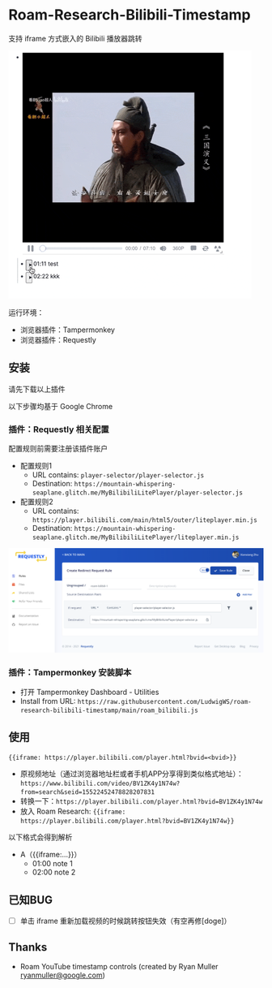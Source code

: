# Roam-Research-Bilibili-Timestamp

支持 iframe 方式嵌入的 Bilibili 播放器跳转

![illustration](assets/illustration1.gif)

运行环境：

- 浏览器插件：Tampermonkey
- 浏览器插件：Requestly

## 安装

请先下载以上插件

以下步骤均基于 Google Chrome
### 插件：Requestly 相关配置

配置规则前需要注册该插件账户

- 配置规则1
  - URL contains: `player-selector/player-selector.js`
  - Destination: `https://mountain-whispering-seaplane.glitch.me/MyBilibiliLitePlayer/player-selector.js`
- 配置规则2
  - URL contains: `https://player.bilibili.com/main/html5/outer/liteplayer.min.js`
  - Destination: `https://mountain-whispering-seaplane.glitch.me/MyBilibiliLitePlayer/liteplayer.min.js`

![screenshot](assets/Requestly_config_screenshot1.png)

### 插件：Tampermonkey 安装脚本

- 打开 Tampermonkey Dashboard - Utilities
- Install from URL: `https://raw.githubusercontent.com/LudwigWS/roam-research-bilibili-timestamp/main/roam_bilibili.js`

## 使用

`{{iframe: https://player.bilibili.com/player.html?bvid=<bvid>}}`

- 原视频地址（通过浏览器地址栏或者手机APP分享得到类似格式地址）：`https://www.bilibili.com/video/BV1ZK4y1N74w?from=search&seid=15522452478828207831`
- 转换一下：`https://player.bilibili.com/player.html?bvid=BV1ZK4y1N74w`
- 放入 Roam Research: `{{iframe: https://player.bilibili.com/player.html?bvid=BV1ZK4y1N74w}}`

以下格式会得到解析

- A（{{iframe:...}}）
  - 01:00 note 1
  - 02:00 note 2

## 已知BUG

- [ ] 单击 iframe 重新加载视频的时候跳转按钮失效（有空再修[doge]）
## Thanks

- Roam YouTube timestamp controls (created by Ryan Muller <ryanmuller@google.com>)
